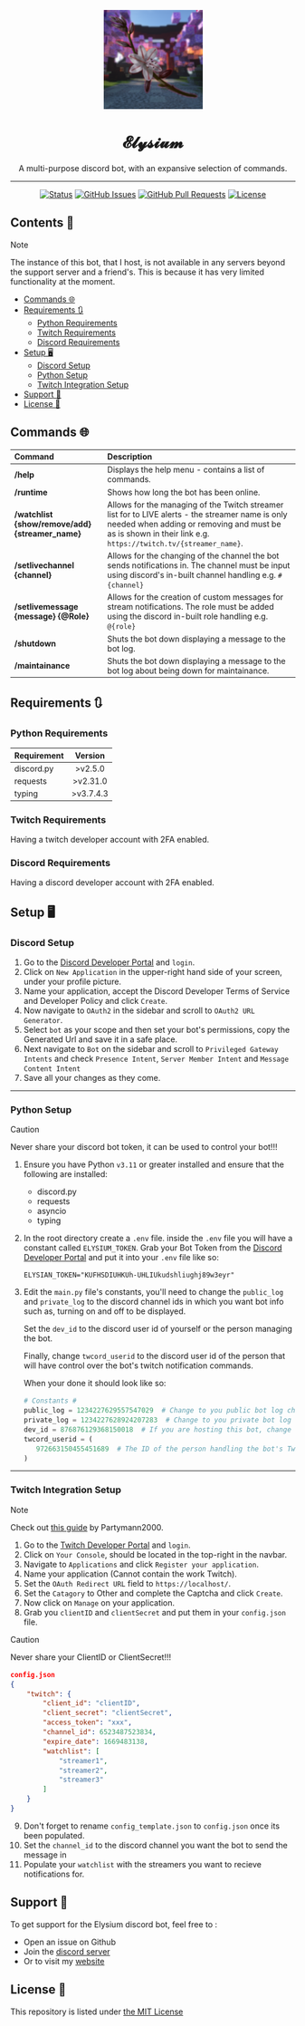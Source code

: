 <p align="center"><a href="https://CypherO2.github.io/work/#/ElysiumBot"><img class="logoimg" src="https://github.com/CypherO2/Elysium_DiscordBot/blob/main/assets/ElysiumBotIcon.png?raw=true" width="175" height="175" href="https://ritabot.org/"></a></p>
<h1 align="center">𝓔𝓵𝔂𝓼𝓲𝓾𝓶</h1>
<p align="center">A multi-purpose discord bot, with an expansive selection of commands.</p>

------

<div align="center">

[![Status](https://img.shields.io/badge/status-active-success.svg)]()
[![GitHub Issues](https://img.shields.io/github/issues/CypherO2/Elysium_DiscordBot.svg)](https://github.com/CypherO2/Elysium_DiscordBot/issues)
[![GitHub Pull Requests](https://img.shields.io/github/issues-pr/CypherO2/Elysium_DiscordBot.svg)](https://github.com/CypherO2/Elysium_DiscordBot/pulls)
[![License](https://img.shields.io/badge/license-MIT-blue.svg)](/LICENSE)

</div>

<h2>Contents 📃</h2>

> [!Note]
> The instance of this bot, that I host, is not available in any servers beyond the support server and a friend's. This is because it has very limited functionality at the moment.

- [Commands 🌐](#commands-)
- [Requirements 🔃](#requirements-)
  - [Python Requirements](#python-requirements)
  - [Twitch Requirements](#twitch-requirements)
  - [Discord Requirements](#discord-requirements)
- [Setup 🖥️](#setup-️)
  - [Discord Setup](#discord-setup)
  - [Python Setup](#python-setup)
  - [Twitch Integration Setup](#twitch-integration-setup)
- [Support 🤝](#support-)
- [License 🪪](#license-)

## Commands 🌐

|Command|Description|
|:------|:---------|
|**/help**|Displays the help menu - contains a list of commands. |
|**/runtime**|Shows how long the bot has been online. |
|**/watchlist {show/remove/add} {streamer_name}**| Allows for the managing of the Twitch streamer list for to LIVE alerts - the streamer name is only needed when adding or removing and must be as is shown in their link e.g. `https://twitch.tv/{streamer_name}`. |
|**/setlivechannel {channel}**| Allows for the changing of the channel the bot sends notifications in. The channel must be input using discord's in-built channel handling e.g. `#{channel}` |
|**/setlivemessage {message} {@Role}**| Allows for the creation of custom messages for stream notifications. The role must be added using the discord in-built role handling e.g. `@{role}` |
|**/shutdown**| Shuts the bot down displaying a message to the bot log. |
|**/maintainance**| Shuts the bot down displaying a message to the bot log about being down for maintainance. |

## Requirements 🔃

### Python Requirements
|Requirement|Version|
|:----------|:-----:|
| discord.py | >v2.5.0 |
| requests | >v2.31.0|
| typing | >v3.7.4.3 |

### Twitch Requirements
Having a twitch developer account with 2FA enabled.

### Discord Requirements
Having a discord developer account with 2FA enabled.

## Setup 🖥️

### Discord Setup

1) Go to the [Discord Developer Portal](https://discord.com/developers) and `login`.
2) Click on `New Application` in the upper-right hand side of your screen, under your profile picture.
3) Name your application, accept the Discord Developer Terms of Service and Developer Policy and click `Create`.
4) Now navigate to `OAuth2` in the sidebar and scroll to `OAuth2 URL Generator`.
5) Select `bot` as your scope and then set your bot's permissions, copy the Generated Url and save it in a safe place.
6) Next navigate to `Bot` on the sidebar and scroll to `Privileged Gateway Intents` and check `Presence Intent`, `Server Member Intent` and `Message Content Intent`
7) Save all your changes as they come.

------
### Python Setup

> [!CAUTION]
> Never share your discord bot token, it can be used to control your bot!!!

1) Ensure you have Python `v3.11` or greater installed and ensure that the following are installed:
     - discord.py
     - requests
     - asyncio
     - typing

2) In the root directory create a `.env` file.
inside the `.env` file you will have a constant called `ELYSIUM_TOKEN`. Grab your Bot Token from the [Discord Developer Portal](https://discord.com/developers) and put it into your `.env` file like so:
     ```.env
     ELYSIAN_TOKEN="KUFHSDIUHKUh-UHLIUkudshliughj89w3eyr"
     ```

1) Edit the `main.py` file's constants, you'll need to change the `public_log` and `private_log` to the discord channel ids in which you want bot info such as, turning on and off to be displayed.

   Set the `dev_id` to the discord user id of yourself or the person managing the bot.

     Finally, change `twcord_userid` to the discord user id of the person that will have control over the bot's twitch notification commands.

   When your done it should look like so:
   ```py
   # Constants #
   public_log = 1234227629557547029  # Change to you public bot log channel ID
   private_log = 1234227628924207283  # Change to you private bot log channel ID
   dev_id = 876876129368150018  # If you are hosting this bot, change this to your Discord UserID
   twcord_userid = (
      972663150455451689  # The ID of the person handling the bot's Twitch notifications.
   )
   ```


------
### Twitch Integration Setup

> [!NOTE]
> Check out [this guide](https://github.com/Partymann2000/python-twtich-notification-system) by Partymann2000.

1) Go to the [Twitch Developer Portal](https://dev.twitch.tv/) and `login`.
2) Click on `Your Console`, should be located in the top-right in the navbar.
3) Navigate to `Applications` and click `Register your application`.
4) Name your application (Cannot contain the work Twitch).
5) Set the `OAuth Redirect URL` field to `https://localhost/`.
6) Set the `Catagory` to Other and complete the Captcha and click `Create`.
7) Now click on `Manage` on your application.
8) Grab you `clientID` and `clientSecret` and put them in your `config.json` file.

>[!CAUTION]
> Never share your ClientID or ClientSecret!!!

```json
config.json
{
    "twitch": {
        "client_id": "clientID", 
        "client_secret": "clientSecret",
        "access_token": "xxx",
        "channel_id": 6523487523834, 
        "expire_date": 1669483138,
        "watchlist": [
            "streamer1",
            "streamer2",
            "streamer3"
        ]
    }
}
```

9) Don't forget to rename `config_template.json` to `config.json` once its been populated.
10) Set the `channel_id` to the discord channel you want the bot to send the message in
11)  Populate your `watchlist` with the streamers you want to recieve notifications for.

## Support 🤝
To get support for the Elysium discord bot, feel free to :
- Open an issue on Github
- Join the [discord server]()
- Or to visit my [website](https://CypherO2.github.io/work/#/ElysiumBot) 


## License 🪪

This repository is listed under [the MIT License](/LICENSE)

